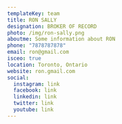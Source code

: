 ```yaml
---
templateKey: team
title: RON SALLY
designation: BROKER OF RECORD
photo: /img/ron-sally.png
aboutme: Some information about RON
phone: "7878787878"
email: ron@gmail.com
isceo: true
location: Toronto, Ontario
website: ron.gmail.com
social:
  instagram: link
  facebook: link
  linkedin: link
  twitter: link
  youtube: link
---
```

